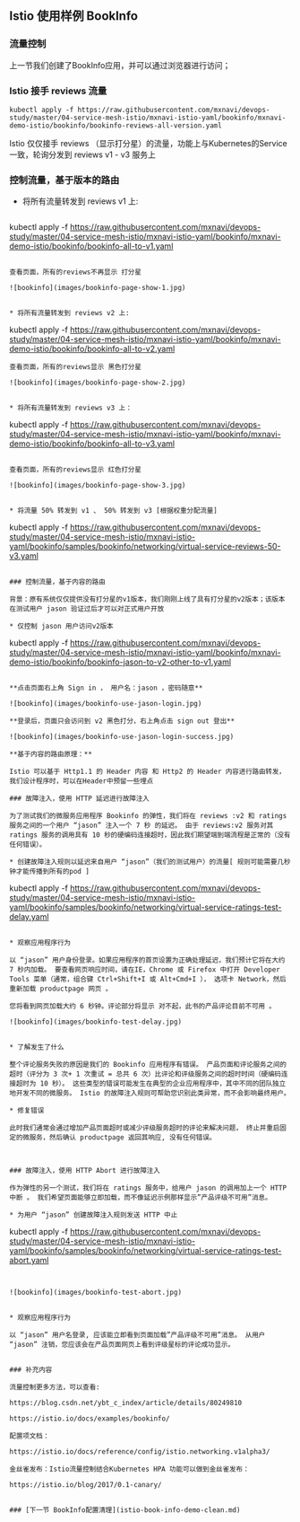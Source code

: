 ## Istio 使用样例 BookInfo

### 流量控制

上一节我们创建了BookInfo应用，并可以通过浏览器进行访问；

### Istio 接手 reviews 流量
  
  ```kubectl apply -f https://raw.githubusercontent.com/mxnavi/devops-study/master/04-service-mesh-istio/mxnavi-istio-yaml/bookinfo/mxnavi-demo-istio/bookinfo/bookinfo-reviews-all-version.yaml```
  
  Istio 仅仅接手 reviews （显示打分星）的流量，功能上与Kubernetes的Service一致，轮询分发到 reviews v1 - v3 服务上


### 控制流量，基于版本的路由

* 将所有流量转发到 reviews v1 上:

  ```
kubectl apply -f https://raw.githubusercontent.com/mxnavi/devops-study/master/04-service-mesh-istio/mxnavi-istio-yaml/bookinfo/mxnavi-demo-istio/bookinfo/bookinfo-all-to-v1.yaml
  ```
  
  查看页面，所有的reviews不再显示 打分星
  
  ![bookinfo](images/bookinfo-page-show-1.jpg)


* 将所有流量转发到 reviews v2 上:

  ```
  kubectl apply -f https://raw.githubusercontent.com/mxnavi/devops-study/master/04-service-mesh-istio/mxnavi-istio-yaml/bookinfo/mxnavi-demo-istio/bookinfo/bookinfo-all-to-v2.yaml
  ```
  查看页面，所有的reviews显示 黑色打分星
  
  ![bookinfo](images/bookinfo-page-show-2.jpg)
  
  
* 将所有流量转发到 reviews v3 上：

  ```
  kubectl apply -f https://raw.githubusercontent.com/mxnavi/devops-study/master/04-service-mesh-istio/mxnavi-istio-yaml/bookinfo/mxnavi-demo-istio/bookinfo/bookinfo-all-to-v3.yaml
  ```
  
  查看页面，所有的reviews显示 红色打分星
  
  ![bookinfo](images/bookinfo-page-show-3.jpg)
  
  
* 将流量 50% 转发到 v1 、 50% 转发到 v3 [根据权重分配流量]

  ```
  kubectl apply -f https://raw.githubusercontent.com/mxnavi/devops-study/master/04-service-mesh-istio/mxnavi-istio-yaml/bookinfo/samples/bookinfo/networking/virtual-service-reviews-50-v3.yaml
  ```
  
### 控制流量，基于内容的路由

背景：原有系统仅仅提供没有打分星的v1版本，我们刚刚上线了具有打分星的v2版本；该版本在测试用户 jason 验证过后才可以对正式用户开放

* 仅控制 jason 用户访问v2版本
  
  ```
  kubectl apply -f https://raw.githubusercontent.com/mxnavi/devops-study/master/04-service-mesh-istio/mxnavi-istio-yaml/bookinfo/mxnavi-demo-istio/bookinfo/bookinfo-jason-to-v2-other-to-v1.yaml
  ```
  
  **点击页面右上角 Sign in ， 用户名：jason ，密码随意**
  
  ![bookinfo](images/bookinfo-use-jason-login.jpg)
  
  **登录后，页面只会访问到 v2 黑色打分，右上角点击 sign out 登出**
  
  ![bookinfo](images/bookinfo-use-jason-login-success.jpg)
  
**基于内容的路由原理：**

Istio 可以基于 Http1.1 的 Header 内容 和 Http2 的 Header 内容进行路由转发，我们设计程序时，可以在Header中预留一些埋点

### 故障注入，使用 HTTP 延迟进行故障注入

为了测试我们的微服务应用程序 Bookinfo 的弹性，我们将在 reviews :v2 和 ratings 服务之间的一个用户 “jason” 注入一个 7 秒 的延迟。 由于 reviews:v2 服务对其 ratings 服务的调用具有 10 秒的硬编码连接超时，因此我们期望端到端流程是正常的（没有任何错误）。

* 创建故障注入规则以延迟来自用户 “jason”（我们的测试用户）的流量[ 规则可能需要几秒钟才能传播到所有的pod ]

  ```
kubectl apply -f https://raw.githubusercontent.com/mxnavi/devops-study/master/04-service-mesh-istio/mxnavi-istio-yaml/bookinfo/samples/bookinfo/networking/virtual-service-ratings-test-delay.yaml
  ```

* 观察应用程序行为

  以 “jason” 用户身份登录。如果应用程序的首页设置为正确处理延迟，我们预计它将在大约 7 秒内加载。 要查看网页响应时间，请在IE，Chrome 或 Firefox 中打开 Developer Tools 菜单（通常，组合键 Ctrl+Shift+I 或 Alt+Cmd+I ）， 选项卡 Network，然后重新加载 productpage 网页 。

  您将看到网页加载大约 6 秒钟。评论部分将显示 对不起，此书的产品评论目前不可用 。
  
  ![bookinfo](images/bookinfo-test-delay.jpg)
  
  
* 了解发生了什么

  整个评论服务失败的原因是我们的 Bookinfo 应用程序有错误。 产品页面和评论服务之间的超时（评分为 3 次+ 1 次重试 = 总共 6 次）比评论和评级服务之间的超时时间（硬编码连接超时为 10 秒）。 这些类型的错误可能发生在典型的企业应用程序中，其中不同的团队独立地开发不同的微服务。 Istio 的故障注入规则可帮助您识别此类异常，而不会影响最终用户。
  
* 修复错误
  
  此时我们通常会通过增加产品页面超时或减少评级服务超时的评论来解决问题， 终止并重启固定的微服务，然后确认 productpage 返回其响应, 没有任何错误。



### 故障注入，使用 HTTP Abort 进行故障注入  

作为弹性的另一个测试，我们将在 ratings 服务中，给用户 jason 的调用加上一个 HTTP 中断 。 我们希望页面能够立即加载，而不像延迟示例那样显示”产品评级不可用”消息。

* 为用户 “jason” 创建故障注入规则发送 HTTP 中止
  
  ```
  kubectl apply -f https://raw.githubusercontent.com/mxnavi/devops-study/master/04-service-mesh-istio/mxnavi-istio-yaml/bookinfo/samples/bookinfo/networking/virtual-service-ratings-test-abort.yaml
  ```


  ![bookinfo](images/bookinfo-test-abort.jpg)
  

* 观察应用程序行为
  
  以 “jason” 用户名登录, 应该能立即看到页面加载”产品评级不可用”消息。 从用户 “jason” 注销，您应该会在产品页面网页上看到评级星标的评论成功显示。


### 补充内容

流量控制更多方法，可以查看:

https://blog.csdn.net/ybt_c_index/article/details/80249810

https://istio.io/docs/examples/bookinfo/

配置项文档：

https://istio.io/docs/reference/config/istio.networking.v1alpha3/

金丝雀发布：Istio流量控制结合Kubernetes HPA 功能可以做到金丝雀发布：

https://istio.io/blog/2017/0.1-canary/


### [下一节 BookInfo配置清理](istio-book-info-demo-clean.md)